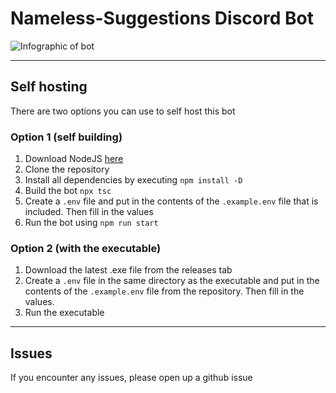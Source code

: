 # Nameless-Suggestions Discord Bot
![Infographic of bot](https://i.imgur.com/wtCKREd.png)

<hr>

## Self hosting
There are two options you can use to self host this bot

### Option 1 (self building)

1. Download NodeJS [here](https://nodejs.org/en/)
2. Clone the repository
3. Install all dependencies by executing `npm install -D`
4. Build the bot `npx tsc`
5. Create a `.env` file and put in the contents of the `.example.env` file that is included. Then fill in the values
6. Run the bot using `npm run start`

### Option 2 (with the executable)

1. Download the latest .exe file from the releases tab
2. Create a `.env` file in the same directory as the executable and put in the contents of the `.example.env` file from the repository. Then fill in the values.
3. Run the executable

<hr>

## Issues
If you encounter any issues, please open up a github issue